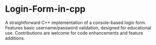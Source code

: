 # Login-Form-in-cpp
A straightforward C++ implementation of a console-based login form. Features basic username/password validation, designed for educational use. Contributions are welcome for code enhancements and feature additions.
